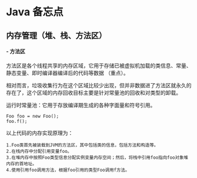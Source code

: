 # Java 备忘点
## 内存管理（堆、栈、方法区）

#### - 方法区

   方法区是各个线程共享的内存区域，它用于存储已被虚拟机加载的类信息、常量、静态变量、即时编译器编译后的代码等数据 （重点）。

   相对而言，垃圾收集行为在这个区域比较少出现，但并非数据进了方法区就永久的存在了，这个区域的内存回收目标主要是针对常量池的回收和对类型的卸载。

   运行时常量池：它用于存放编译期生成的各种字面量和符号引用。

    Foo foo = new Foo();
    foo.f();

 以上代码的内存实现原理为：
 
    1.Foo类首先被装载到JVM的方法区，其中包括类的信息，包括方法和构造等。
    2.在栈内存中分配引用变量foo。
    3.在堆内存中按照Foo类型信息分配实例变量内存空间；然后，将栈中引用foo指向foo对象堆内存的首地址。 
    4.使用引用foo调用方法，根据foo引用的类型Foo调用f方法。
